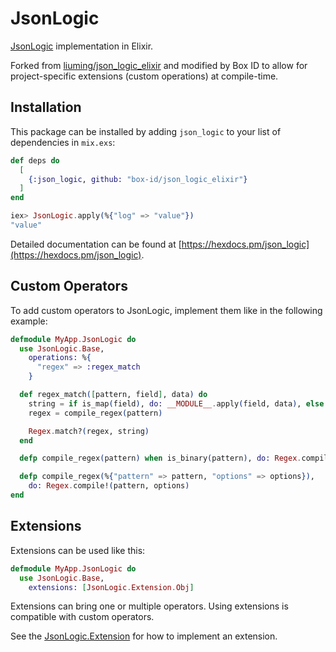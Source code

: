 # JsonLogic

[JsonLogic](http://jsonlogic.com/) implementation in Elixir.

Forked from [liuming/json_logic_elixir](https://github.com/liuming/json_logic_elixir) and modified by Box ID to allow
for project-specific extensions (custom operations) at compile-time.

## Installation

This package can be installed by adding `json_logic` to your list of dependencies in `mix.exs`:

```elixir
def deps do
  [
    {:json_logic, github: "box-id/json_logic_elixir"}
  ]
end
```

```elixir
iex> JsonLogic.apply(%{"log" => "value"})
"value"
```

Detailed documentation can be found at [https://hexdocs.pm/json_logic](https://hexdocs.pm/json_logic).

## Custom Operators

To add custom operators to JsonLogic, implement them like in the following example:

```elixir
defmodule MyApp.JsonLogic do
  use JsonLogic.Base,
    operations: %{
      "regex" => :regex_match
    }

  def regex_match([pattern, field], data) do
    string = if is_map(field), do: __MODULE__.apply(field, data), else: field
    regex = compile_regex(pattern)

    Regex.match?(regex, string)
  end

  defp compile_regex(pattern) when is_binary(pattern), do: Regex.compile!(pattern)

  defp compile_regex(%{"pattern" => pattern, "options" => options}),
    do: Regex.compile!(pattern, options)
end
```

## Extensions

Extensions can be used like this:

```elixir
defmodule MyApp.JsonLogic do
  use JsonLogic.Base,
    extensions: [JsonLogic.Extension.Obj]
```

Extensions can bring one or multiple operators. Using extensions is compatible with custom operators.

See the [JsonLogic.Extension](lib/json_logic/extension.ex) for how to implement an extension.
